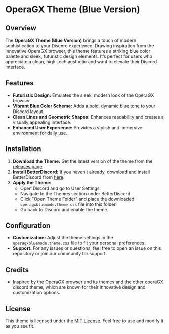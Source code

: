 # OperaGX Theme (Blue Version)

## Overview

The **OperaGX Theme (Blue Version)** brings a touch of modern sophistication to your Discord experience. Drawing inspiration from the innovative OperaGX browser, this theme features a striking blue color palette and sleek, futuristic design elements. It’s perfect for users who appreciate a clean, high-tech aesthetic and want to elevate their Discord interface.

## Features

- **Futuristic Design:** Emulates the sleek, modern look of the OperaGX browser.
- **Vibrant Blue Color Scheme:** Adds a bold, dynamic blue tone to your Discord layout.
- **Clean Lines and Geometric Shapes:** Enhances readability and creates a visually appealing interface.
- **Enhanced User Experience:** Provides a stylish and immersive environment for daily use.

## Installation

1. **Download the Theme:** Get the latest version of the theme from the [releases page](#).
2. **Install BetterDiscord:** If you haven’t already, download and install BetterDiscord from [here](https://betterdiscord.app/).
3. **Apply the Theme:**
   - Open Discord and go to User Settings.
   - Navigate to the Themes section under BetterDiscord.
   - Click "Open Theme Folder" and place the downloaded `operagxbluemode.theme.css` file into this folder.
   - Go back to Discord and enable the theme.

## Configuration

- **Customization:** Adjust the theme settings in the `operagxbluemode.theme.css` file to fit your personal preferences.
- **Support:** For any issues or questions, feel free to open an issue on this repository or join our community for support.

## Credits

- Inspired by the OperaGX browser and its themes and the other operaGX discord theme, which are known for their innovative design and customization options.

## License

This theme is licensed under the [MIT License](LICENSE). Feel free to use and modify it as you see fit.
